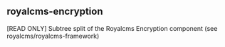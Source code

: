 ## royalcms-encryption

[READ ONLY] Subtree split of the Royalcms Encryption component (see royalcms/royalcms-framework)